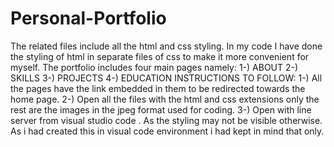 # Personal-Portfolio
The related files include all the html and css styling. In my code I have done the styling of html in separate files of css to make it more convenient for myself.
The portfolio includes four main pages namely:  1-) ABOUT
                                                2-) SKILLS
                                                3-) PROJECTS
                                                4-) EDUCATION
INSTRUCTIONS TO FOLLOW:
1-) All the pages have the link embedded in them to be redirected towards the home page.
2-) Open all the files with the html and css extensions only the rest are the images in the jpeg format used for coding.
3-) Open with line server from visual studio code . As the styling may not be visible otherwise. As i had created this in visual code environment i had kept in mind that only.
